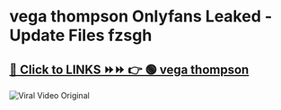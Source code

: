 
 # vega thompson Onlyfans Leaked - Update Files fzsgh

## <h2><a href="https://clipsfans.com/vega_thompson&ref=git">🔗 Click to LINKS ⏩⏩ 👉 🟢 vega thompson </a></h2>

<a href="https://clipsfans.com/vega_thompson&ref=git" rel="nofollow" data-target="animated-image.originalLink"><img src="https://i.ibb.co.com/xMMVF88/686577567.gif" alt="Viral Video Original" style="max-width: 100%; display: inline-block;" data-target="animated-image.originalImage"></a>


